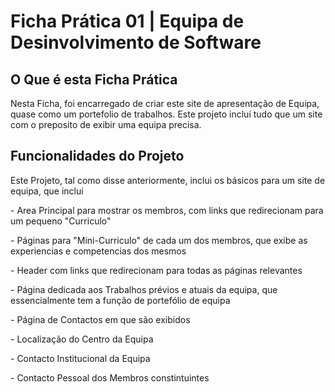 <h1 text-align="center">Ficha Prática 01 | Equipa de Desinvolvimento de Software</h1>
<h2>O Que é esta Ficha Prática</h2>
<p>
   Nesta Ficha, foi encarregado de criar este site de apresentação de Equipa, quase como um portefolio de trabalhos. Este projeto inclui tudo que um site com o preposito de exibir uma equipa precisa. 
</p>
<h2>Funcionalidades do Projeto</h2>

  <p> Este Projeto, tal como disse anteriormente, inclui os básicos para um site de equipa, que inclui </p>
 <p>  - Area Principal para mostrar os membros, com links que redirecionam para um pequeno "Curriculo" </p>
 <p>  - Páginas para "Mini-Curriculo" de cada um dos membros, que exibe as experiencias e competencias dos mesmos</p>
 <p>  - Header com links que redirecionam para todas as páginas relevantes</p>
 <p>  - Página dedicada aos Trabalhos prévios e atuais da equipa, que essencialmente tem a função de portefólio de equipa</p>
 <p>  - Página de Contactos em que são exibidos</p>
  <p>   - Localização do Centro da Equipa</p>
  <p>   - Contacto Institucional da Equipa</p>
  <p>   - Contacto Pessoal dos Membros constintuintes</p>
